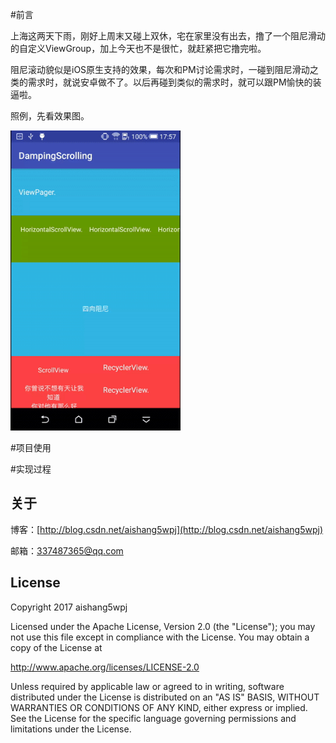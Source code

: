 #前言

上海这两天下雨，刚好上周末又碰上双休，宅在家里没有出去，撸了一个阻尼滑动的自定义ViewGroup，加上今天也不是很忙，就赶紧把它撸完啦。

阻尼滚动貌似是iOS原生支持的效果，每次和PM讨论需求时，一碰到阻尼滑动之类的需求时，就说安卓做不了。以后再碰到类似的需求时，就可以跟PM愉快的装逼啦。

照例，先看效果图。

<img src='app/screenshot/screenshot.gif' height='480px'/>


#项目使用



#实现过程

 
关于
--

博客：[http://blog.csdn.net/aishang5wpj](http://blog.csdn.net/aishang5wpj)

邮箱：337487365@qq.com

License
--
Copyright 2017 aishang5wpj

Licensed under the Apache License, Version 2.0 (the "License"); you may not use this file except in compliance with the License. You may obtain a copy of the License at

http://www.apache.org/licenses/LICENSE-2.0

Unless required by applicable law or agreed to in writing, software distributed under the License is distributed on an "AS IS" BASIS, WITHOUT WARRANTIES OR CONDITIONS OF ANY KIND, either express or implied. See the License for the specific language governing permissions and limitations under the License.